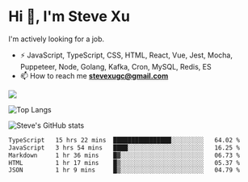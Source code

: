 # Hi 👋, I'm Steve Xu

I'm actively looking for a job.

- ⚡ JavaScript, TypeScript, CSS, HTML, React, Vue, Jest, Mocha,
Puppeteer, Node, Golang, Kafka, Cron, MySQL, Redis, ES
- 📫 How to reach me **stevexugc@gmail.com**

![](https://komarev.com/ghpvc/?username=nusr&color=green)

![Top Langs](https://github-readme-stats.vercel.app/api/top-langs/?username=nusr&langs_count=8&layout=compact)

![Steve's GitHub stats](https://github-readme-stats.vercel.app/api?username=nusr&show_icons=true)

<!--START_SECTION:waka-->

```txt
TypeScript   15 hrs 22 mins  ████████████████░░░░░░░░░   64.02 %
JavaScript   3 hrs 54 mins   ████░░░░░░░░░░░░░░░░░░░░░   16.25 %
Markdown     1 hr 36 mins    █▓░░░░░░░░░░░░░░░░░░░░░░░   06.73 %
HTML         1 hr 17 mins    █▒░░░░░░░░░░░░░░░░░░░░░░░   05.37 %
JSON         1 hr 9 mins     █▒░░░░░░░░░░░░░░░░░░░░░░░   04.79 %
```

<!--END_SECTION:waka-->
